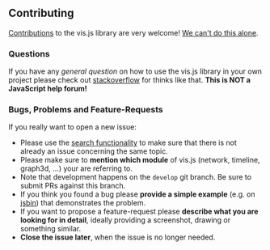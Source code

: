 ## Contributing

[Contributions](//github.com/almende/vis/blob/master/misc/how_to_help.md) to the vis.js library are very welcome! [We can't do this alone](//github.com/almende/vis/blob/master/misc/we_need_help.md).

### Questions

If you have any _general question_ on how to use the vis.js library in your own project please check out [stackoverflow](http://stackoverflow.com/questions/tagged/vis.js) for thinks like that. **This is NOT a JavaScript help forum!**

### Bugs, Problems and Feature-Requests

If you really want to open a new issue:

- Please use the [search functionality](//github.com/almende/vis/issues) to make sure that there is not already an issue concerning the same topic.
- Please make sure to **mention which module** of vis.js (network, timeline, graph3d, ...) your are referring to.
- Note that development happens on the `develop` git branch. Be sure to submit PRs against this branch.
- If you think you found a bug please **provide a simple example** (e.g. on [jsbin](jsbin.com)) that demonstrates the problem.
- If you want to propose a feature-request please **describe what you are looking for in detail**, ideally providing a screenshot, drawing or something similar.
- **Close the issue later**, when the issue is no longer needed.
